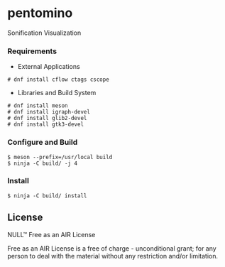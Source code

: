 # pentomino

Sonification Visualization


### Requirements

- External Applications 

```
# dnf install cflow ctags cscope
```

- Libraries and Build System

```
# dnf install meson
# dnf install igraph-devel 
# dnf install glib2-devel
# dnf install gtk3-devel
```

### Configure and Build

```
$ meson --prefix=/usr/local build
$ ninja -C build/ -j 4
```

### Install 
```
$ ninja -C build/ install
```

## License

NULL™ Free as an AIR License

Free as an AIR License is a free of charge - unconditional grant; for any person to deal with the material without any restriction and/or limitation.

